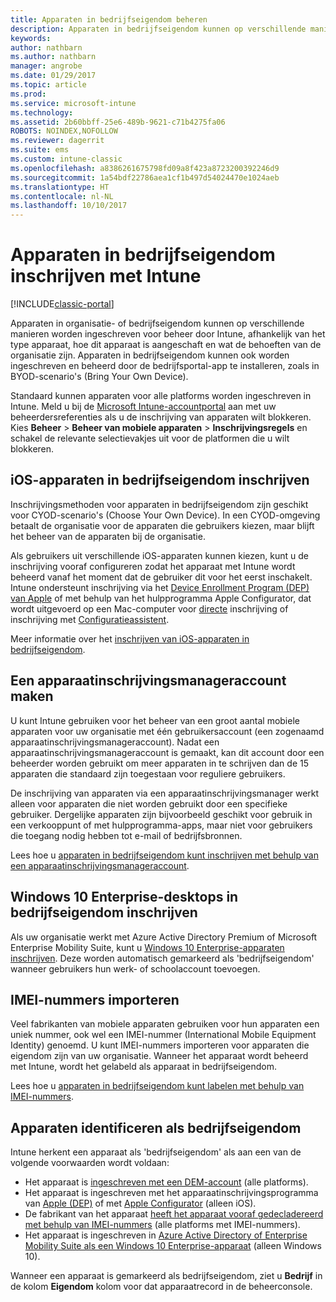 ```yaml
---
title: Apparaten in bedrijfseigendom beheren
description: Apparaten in bedrijfseigendom kunnen op verschillende manieren worden ingeschreven, afhankelijk van het type apparaat, hoe dit apparaat is aangeschaft en wat de behoeften van de organisatie zijn.
keywords: 
author: nathbarn
ms.author: nathbarn
manager: angrobe
ms.date: 01/29/2017
ms.topic: article
ms.prod: 
ms.service: microsoft-intune
ms.technology: 
ms.assetid: 2b60bbff-25e6-489b-9621-c71b4275fa06
ROBOTS: NOINDEX,NOFOLLOW
ms.reviewer: dagerrit
ms.suite: ems
ms.custom: intune-classic
ms.openlocfilehash: a8386261675798fd09a8f423a8723200392246d9
ms.sourcegitcommit: 1a54bdf22786aea1cf1b497d54024470e1024aeb
ms.translationtype: HT
ms.contentlocale: nl-NL
ms.lasthandoff: 10/10/2017
---
```

# <a name="enroll-corporate-owned-devices-by-using-intune"></a>Apparaten in bedrijfseigendom inschrijven met Intune

[!INCLUDE[classic-portal](../includes/classic-portal.md)]

Apparaten in organisatie- of bedrijfseigendom kunnen op verschillende manieren worden ingeschreven voor beheer door Intune, afhankelijk van het type apparaat, hoe dit apparaat is aangeschaft en wat de behoeften van de organisatie zijn. Apparaten in bedrijfseigendom kunnen ook worden ingeschreven en beheerd door de bedrijfsportal-app te installeren, zoals in BYOD-scenario's (Bring Your Own Device).

Standaard kunnen apparaten voor alle platforms worden ingeschreven in Intune. Meld u bij de [Microsoft Intune-accountportal](https://manage.microsoft.com) aan met uw beheerdersreferenties als u de inschrijving van apparaten wilt blokkeren. Kies **Beheer** > **Beheer van mobiele apparaten** > **Inschrijvingsregels** en schakel de relevante selectievakjes uit voor de platformen die u wilt blokkeren.

## <a name="enroll-corporate-owned-ios-devices"></a>iOS-apparaten in bedrijfseigendom inschrijven

Inschrijvingsmethoden voor apparaten in bedrijfseigendom zijn geschikt voor CYOD-scenario's (Choose Your Own Device). In een CYOD-omgeving betaalt de organisatie voor de apparaten die gebruikers kiezen, maar blijft het beheer van de apparaten bij de organisatie.

Als gebruikers uit verschillende iOS-apparaten kunnen kiezen, kunt u de inschrijving vooraf configureren zodat het apparaat met Intune wordt beheerd vanaf het moment dat de gebruiker dit voor het eerst inschakelt. Intune ondersteunt inschrijving via het [Device Enrollment Program (DEP) van Apple](ios-device-enrollment-program-in-microsoft-intune.md) of met behulp van het hulpprogramma Apple Configurator, dat wordt uitgevoerd op een Mac-computer voor [directe](ios-direct-enrollment-in-microsoft-intune.md) inschrijving of inschrijving met [Configuratieassistent](ios-setup-assistant-enrollment-in-microsoft-intune.md).

Meer informatie over het [inschrijven van iOS-apparaten in bedrijfseigendom](enroll-corporate-owned-ios-devices-in-microsoft-intune.md).

## <a name="create-a-device-enrollment-manager-account"></a>Een apparaatinschrijvingsmanageraccount maken

U kunt Intune gebruiken voor het beheer van een groot aantal mobiele apparaten voor uw organisatie met één gebruikersaccount (een zogenaamd apparaatinschrijvingsmanageraccount). Nadat een apparaatinschrijvingsmanageraccount is gemaakt, kan dit account door een beheerder worden gebruikt om meer apparaten in te schrijven dan de 15 apparaten die standaard zijn toegestaan voor reguliere gebruikers.

De inschrijving van apparaten via een apparaatinschrijvingsmanager werkt alleen voor apparaten die niet worden gebruikt door een specifieke gebruiker. Dergelijke apparaten zijn bijvoorbeeld geschikt voor gebruik in een verkooppunt of met hulpprogramma-apps, maar niet voor gebruikers die toegang nodig hebben tot e-mail of bedrijfsbronnen.

Lees hoe u [apparaten in bedrijfseigendom kunt inschrijven met behulp van een apparaatinschrijvingsmanageraccount](enroll-corporate-owned-devices-with-the-device-enrollment-manager-in-microsoft-intune.md).

## <a name="enroll-corporate-owned-windows-10-enterprise-devices"></a>Windows 10 Enterprise-desktops in bedrijfseigendom inschrijven

Als uw organisatie werkt met Azure Active Directory Premium of Microsoft Enterprise Mobility Suite, kunt u [Windows 10 Enterprise-apparaten inschrijven](https://docs.microsoft.com/active-directory/active-directory-azureadjoin-windows10-devices-overview). Deze worden automatisch gemarkeerd als 'bedrijfseigendom' wanneer gebruikers hun werk- of schoolaccount toevoegen.

## <a name="import-imei-numbers"></a>IMEI-nummers importeren

Veel fabrikanten van mobiele apparaten gebruiken voor hun apparaten een uniek nummer, ook wel een IMEI-nummer (International Mobile Equipment Identity) genoemd. U kunt IMEI-nummers importeren voor apparaten die eigendom zijn van uw organisatie. Wanneer het apparaat wordt beheerd met Intune, wordt het gelabeld als apparaat in bedrijfseigendom.

Lees hoe u [apparaten in bedrijfseigendom kunt labelen met behulp van IMEI-nummers](specify-corporate-owned-devices-with-international-mobile-equipment-identity-imei-numbers.md).

## <a name="identify-a-device-as-corporate-owned"></a>Apparaten identificeren als bedrijfseigendom

Intune herkent een apparaat als 'bedrijfseigendom' als aan een van de volgende voorwaarden wordt voldaan:

 - Het apparaat is [ingeschreven met een DEM-account](enroll-corporate-owned-devices-with-the-device-enrollment-manager-in-microsoft-intune.md) (alle platforms).
 - Het apparaat is ingeschreven met het apparaatinschrijvingsprogramma van [Apple (DEP)](ios-device-enrollment-program-in-microsoft-intune.md) of met [Apple Configurator](ios-setup-assistant-enrollment-in-microsoft-intune.md) (alleen iOS).
 - De fabrikant van het apparaat [heeft het apparaat vooraf gedecladereerd met behulp van IMEI-nummers](specify-corporate-owned-devices-with-international-mobile-equipment-identity-imei-numbers.md) (alle platforms met IMEI-nummers).
 - Het apparaat is ingeschreven in [Azure Active Directory of Enterprise Mobility Suite als een Windows 10 Enterprise-apparaat](https://docs.microsoft.com/active-directory/active-directory-azureadjoin-windows10-devices-overview) (alleen Windows 10).

Wanneer een apparaat is gemarkeerd als bedrijfseigendom, ziet u **Bedrijf** in de kolom **Eigendom** kolom voor dat apparaatrecord in de beheerconsole. 
